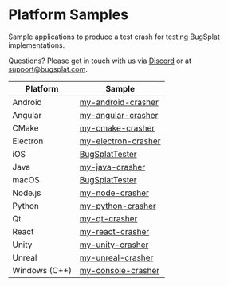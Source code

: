 # Platform Samples

Sample applications to produce a test crash for testing BugSplat implementations.

Questions? Please get in touch with us via [Discord](https://discord.gg/K4KjjRV5ve) or at [support@bugsplat.com](mailto:support@bugplat.com).

| Platform      | Sample                                                                                     |
| ------------- | ------------------------------------------------------------------------------------------ |
| Android       | [my-android-crasher](https://github.com/BugSplat-Git/my-android-crasher)                   |
| Angular       | [my-angular-crasher](https://github.com/BugSplat-Git/bugsplat-ng)                          |
| CMake         | [my-cmake-crasher](https://github.com/BugSplat-Git/my-cmake-crasher)                       |
| Electron      | [my-electron-crasher](https://github.com/BugSplat-Git/my-electron-crasher)                 |
| iOS           | [BugSplatTester](https://github.com/BugSplat-Git/bugsplat-apple/tree/main/Example_Apps)    |
| Java          | [my-java-crasher](https://github.com/BugSplat-Git/bugsplat-java/tree/main/my-java-crasher) |
| macOS         | [BugSplatTester](https://github.com/BugSplat-Git/bugsplat-apple/tree/main/Example_Apps)    |
| Node.js       | [my-node-crasher](https://github.com/BugSplat-Git/my-node-crasher)                         |
| Python        | [my-python-crasher](https://github.com/BugSplat-Git/my-python-crasher)                     |
| Qt            | [my-qt-crasher](https://github.com/BugSplat-Git/my-qt-crasher)                             |
| React         | [my-react-crasher](https://github.com/BugSplat-Git/my-react-crasher)                       |
| Unity         | [my-unity-crasher](https://github.com/BugSplat-Git/my-unity-crasher)                       |
| Unreal        | [my-unreal-crasher](https://github.com/BugSplat-Git/my-unreal-crasher)                     |
| Windows (C++) | [my-console-crasher](myconsolecrasher-c-plus-plus/)                                        |
